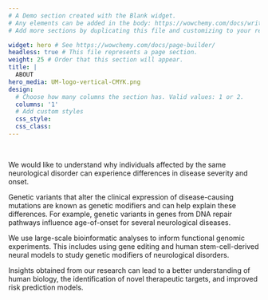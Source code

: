 ```yaml
---
# A Demo section created with the Blank widget.
# Any elements can be added in the body: https://wowchemy.com/docs/writing-markdown-latex/
# Add more sections by duplicating this file and customizing to your requirements.

widget: hero # See https://wowchemy.com/docs/page-builder/
headless: true # This file represents a page section.
weight: 25 # Order that this section will appear.
title: |
  ABOUT
hero_media: UM-logo-vertical-CMYK.png
design:
  # Choose how many columns the section has. Valid values: 1 or 2.
  columns: '1'
  # Add custom styles
  css_style:
  css_class:
---
```


<br>

We would like to understand why individuals affected by the same neurological disorder can experience differences in disease severity and onset. 

Genetic variants that alter the clinical expression of disease-causing mutations are known as genetic modifiers and can help explain these differences. For example, genetic variants in genes from DNA repair pathways influence age-of-onset for several neurological diseases.

We use large-scale bioinformatic analyses to inform functional genomic experiments. This includes using gene editing and human stem-cell-derived neural models to study genetic modifiers of neurological disorders. 

Insights obtained from our research can lead to a better understanding of human biology, the identification of novel therapeutic targets, and improved risk prediction models.
